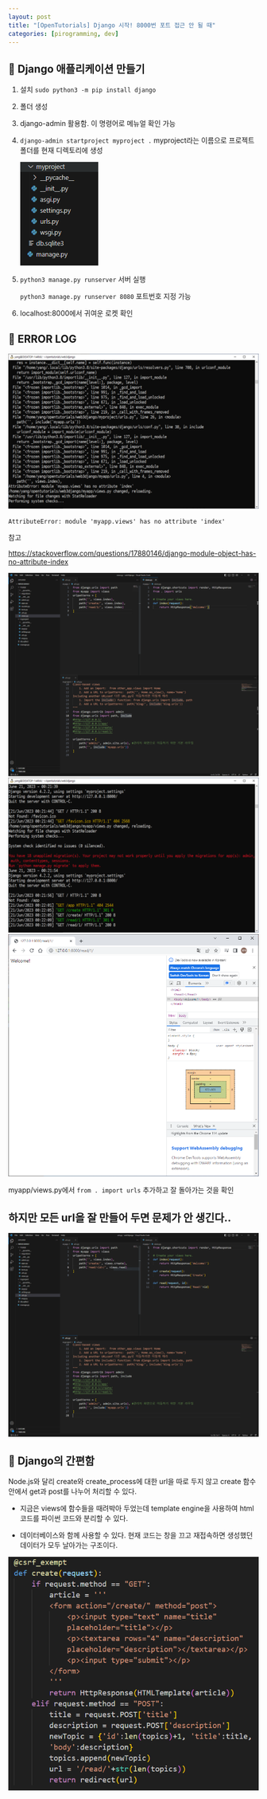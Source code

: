 ```yaml
---
layout: post
title: "[OpenTutorials] Django 시작! 8000번 포트 접근 안 될 때"
categories: [pirogramming, dev]
---
```


## 🚜 Django 애플리케이션 만들기

1. 설치 `sudo python3 -m pip install django`

2. 폴더 생성

3. django-admin 활용함. 이 명령어로 메뉴얼 확인 가능

4. `django-admin startproject myproject .` myproject라는 이름으로 프로젝트 폴더를 현재 디렉토리에 생성

    <img src="/attachment/230621/Capture5.PNG">

5. `python3 manage.py runserver` 서버 실행

    `python3 manage.py runserver 8080` 포트번호 지정 가능

6. localhost:8000에서 귀여운 로켓 확인

## 🚜 ERROR LOG

<img src="/attachment/230621/Capture.PNG">

```
AttributeError: module 'myapp.views' has no attribute 'index'
```

참고

<https://stackoverflow.com/questions/17880146/django-module-object-has-no-attribute-index>

<img src="/attachment/230621/Capture4.PNG">

<img src="/attachment/230621/Capture2.PNG">

<img src="/attachment/230621/Capture3.PNG">

myapp/views.py에서 `from . import urls` 추가하고 잘 돌아가는 것을 확인

## 하지만 모든 url을 잘 만들어 두면 문제가 안 생긴다..

<img src="/attachment/230621/Capture6.PNG">

## 🚜 Django의 간편함

Node.js와 달리 create와 create_process에 대한 url을 따로 두지 않고 create 함수 안에서 get과 post를 나누어 처리할 수 있다.

- 지금은 views에 함수들을 때려박아 두었는데 template engine을 사용하여 html 코드를 파이썬 코드와 분리할 수 있다.

- 데이터베이스와 함께 사용할 수 있다. 현재 코드는 창을 끄고 재접속하면 생성했던 데이터가 모두 날아가는 구조이다.

<img src="/attachment/230621/Capture7.PNG">
